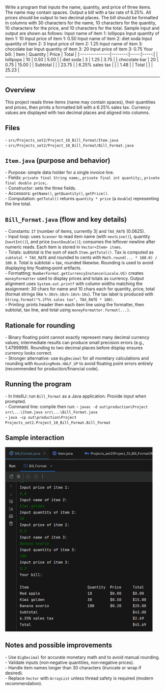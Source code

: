Write a program that inputs the name, quantity, and price of three items. The
name may contain spaces. Output a bill with a tax rate of 6.25%. All prices should
be output to two decimal places. The bill should be formatted in columns with
30 characters for the name, 10 characters for the quantity, 10 characters for the
price, and 10 characters for the total. Sample input and output are shown as follows:
Input name of item 1:
lollipops
Input quantity of item 1:
10
Input price of item 1:
0.50
Input name of item 2:
diet soda
Input quantity of item 2:
3
Input price of item 2:
1.25
Input name of item 3:
chocolate bar
Input quantity of item 3:
20
Input price of item 3:
0.75
Your bill:
| Item           | Quantity | Price | Total |
|:---------------|--------:|-----:|-----:|
| lollipops      |      10 |  0.50 |  5.00 |
| diet soda      |       3 |  1.25 |  3.75 |
| chocolate bar  |      20 |  0.75 | 15.00 |
| Subtotal       |         |       | 23.75 |
| 6.25\% sales tax |       |       |  1.48 |
| Total          |         |       | 25.23 |

---

## Overview

This project reads three items (name may contain spaces), 
their quantities and prices, then prints a formatted bill with a 6.25% sales tax. 
Currency values are displayed with two decimal places and aligned into columns.

## Files

\- `src/Projects_set2/Project_10_Bill_Format/Item.java`  
\- `src/Projects_set2/Project_10_Bill_Format/Bill_Format.java`

## `Item.java` (purpose and behavior)

\- Purpose: simple data holder for a single invoice line.  
\- Fields: `private final String name;`, `private final int quantity;`, `private final double price;`.  
\- Constructor: sets the three fields.  
\- Accessors: `getName()`, `getQuantity()`, `getPrice()`.  
\- Computation: `getTotal()` returns `quantity * price` (a `double`) representing the line total.

## `Bill_Format.java` (flow and key details)

\- Constants: `IT` (number of items, currently 3) and `TAX_RATE` (0.0625).  
\- Input loop: uses `Scanner` to read item name (with `nextLine()`), quantity (`nextInt()`), and price (`nextDouble()`); consumes the leftover newline after numeric reads. Each item is stored in `Vector<Item> items`.  
\- Totals: subtotal is the sum of each `Item.getTotal()`. Tax is computed as `subtotal * TAX_RATE` and rounded to cents with `Math.round(... * 100.0) / 100.0`. Total is subtotal + tax, rounded likewise. Rounding is used to avoid displaying tiny floating‑point artifacts.  
\- Formatting: `NumberFormat.getCurrencyInstance(Locale.US)` creates `moneyFormatter` used to display prices and totals as currency. Output alignment uses `System.out.printf` with column widths matching the assignment: 30 chars for name and 10 chars each for quantity, price, total (format strings like `%-30s%-10s%-10s%-10s`). The tax label is produced with `String.format("%.2f%% sales tax", TAX_RATE * 100)`.  
\- Printing: prints header then each item line using the formatter, then subtotal, tax line, and total using `moneyFormatter.format(...)`.

## Rationale for rounding

\- Binary floating point cannot exactly represent many decimal currency values; intermediate results can produce small precision errors (e.g., 1.4799999). Rounding to two decimal places before display ensures currency looks correct.  
\- Stronger alternative: use `BigDecimal` for all monetary calculations and rounding with `RoundingMode.HALF_UP` to avoid floating point errors entirely (recommended for production/financial code).

## Running the program

\- In IntelliJ: run `Bill_Format` as a Java application. Provide input when prompted.  
\- Command line: compile then run:
\- `javac -d out\production\Project src\...\Item.java src\...\Bill_Format.java`  
\- `java -cp out\production\Project Projects_set2.Project_10_Bill_Format.Bill_Format`

## Sample interaction

<div>
<img src="./Bill.PNG" alt="Bill screenshot" width="480" />
</div>


## Notes and possible improvements

\- Use `BigDecimal` for accurate monetary math and to avoid manual rounding.  
\- Validate inputs (non‑negative quantities, non‑negative prices).  
\- Handle item names longer than 30 characters (truncate or wrap if desired).  
\- Replace `Vector` with `ArrayList` unless thread safety is required (modern recommendation).